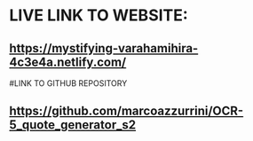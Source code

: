 # LIVE LINK TO WEBSITE:
## https://mystifying-varahamihira-4c3e4a.netlify.com/

#LINK TO GITHUB REPOSITORY
## https://github.com/marcoazzurrini/OCR-5_quote_generator_s2
